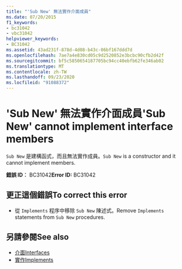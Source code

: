 ```yaml
---
title: "'Sub New' 無法實作介面成員"
ms.date: 07/20/2015
f1_keywords:
- bc31042
- vbc31042
helpviewer_keywords:
- BC31042
ms.assetid: 43ad231f-878d-4d08-b43c-06bf167ddd7d
ms.openlocfilehash: 7ae7a4e830cd05c9d2520852e3bcbc90cfb2d42f
ms.sourcegitcommit: bf5c5850654187705bc94cc40ebfb62fe346ab02
ms.translationtype: MT
ms.contentlocale: zh-TW
ms.lasthandoff: 09/23/2020
ms.locfileid: "91088372"
---
```

# <a name="sub-new-cannot-implement-interface-members"></a><span data-ttu-id="75104-102">'Sub New' 無法實作介面成員</span><span class="sxs-lookup"><span data-stu-id="75104-102">'Sub New' cannot implement interface members</span></span>

<span data-ttu-id="75104-103">`Sub New` 是建構函式，而且無法實作成員。</span><span class="sxs-lookup"><span data-stu-id="75104-103">`Sub New` is a constructor and it cannot implement members.</span></span>  
  
 <span data-ttu-id="75104-104">**錯誤 ID︰** BC31042</span><span class="sxs-lookup"><span data-stu-id="75104-104">**Error ID:** BC31042</span></span>  
  
## <a name="to-correct-this-error"></a><span data-ttu-id="75104-105">更正這個錯誤</span><span class="sxs-lookup"><span data-stu-id="75104-105">To correct this error</span></span>  
  
- <span data-ttu-id="75104-106">從 `Implements` 程序中移除 `Sub New` 陳述式。</span><span class="sxs-lookup"><span data-stu-id="75104-106">Remove `Implements` statements from `Sub New` procedures.</span></span>  
  
## <a name="see-also"></a><span data-ttu-id="75104-107">另請參閱</span><span class="sxs-lookup"><span data-stu-id="75104-107">See also</span></span>

- [<span data-ttu-id="75104-108">介面</span><span class="sxs-lookup"><span data-stu-id="75104-108">Interfaces</span></span>](../programming-guide/language-features/interfaces/index.md)
- [<span data-ttu-id="75104-109">實作</span><span class="sxs-lookup"><span data-stu-id="75104-109">Implements</span></span>](../language-reference/statements/implements-clause.md)
